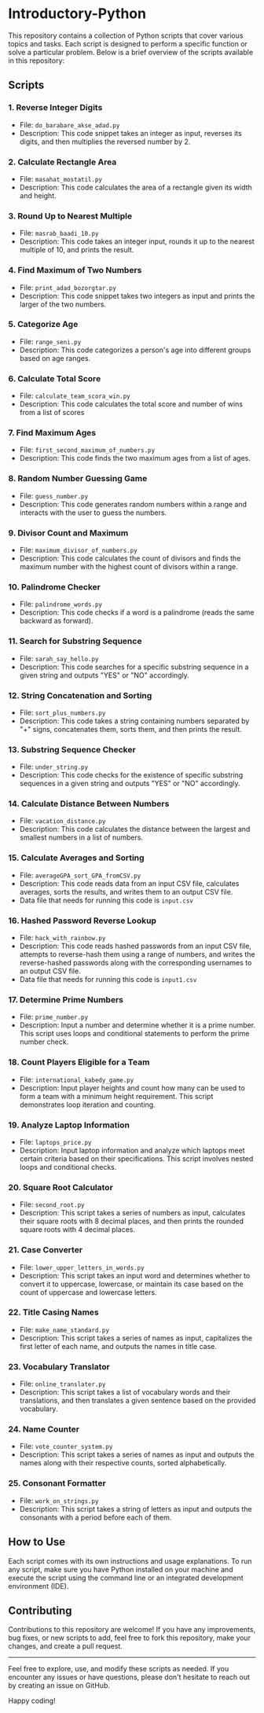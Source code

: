 # Introductory-Python

This repository contains a collection of Python scripts that cover various topics and tasks. Each script is designed to perform a specific function or solve a particular problem. Below is a brief overview of the scripts available in this repository:

## Scripts

### 1. Reverse Integer Digits
- File: `do_barabare_akse_adad.py`
- Description: This code snippet takes an integer as input, reverses its digits, and then multiplies the reversed number by 2.

### 2. Calculate Rectangle Area
- File: `masahat_mostatil.py`
- Description: This code calculates the area of a rectangle given its width and height.

### 3. Round Up to Nearest Multiple
- File: `masrab_baadi_10.py`
- Description: This code takes an integer input, rounds it up to the nearest multiple of 10, and prints the result.

### 4. Find Maximum of Two Numbers
- File: `print_adad_bozorgtar.py`
- Description: This code snippet takes two integers as input and prints the larger of the two numbers.

### 5. Categorize Age
- File: `range_seni.py`
- Description: This code categorizes a person's age into different groups based on age ranges.

### 6. Calculate Total Score
- File: `calculate_team_scora_win.py`
- Description: This code calculates the total score and number of wins from a list of scores

### 7. Find Maximum Ages
- File: `first_second_maximum_of_numbers.py`
- Description: This code finds the two maximum ages from a list of ages.

### 8. Random Number Guessing Game
- File: `guess_number.py`
- Description: This code generates random numbers within a range and interacts with the user to guess the numbers.

### 9. Divisor Count and Maximum
- File: `maximum_divisor_of_numbers.py`
- Description: This code calculates the count of divisors and finds the maximum number with the highest count of divisors within a range.

### 10. Palindrome Checker
- File: `palindrome_words.py`
- Description: This code checks if a word is a palindrome (reads the same backward as forward).

### 11. Search for Substring Sequence
- File: `sarah_say_hello.py`
- Description: This code searches for a specific substring sequence in a given string and outputs "YES" or "NO" accordingly.

### 12. String Concatenation and Sorting
- File: `sort_plus_numbers.py`
- Description: This code takes a string containing numbers separated by "+" signs, concatenates them, sorts them, and then prints the result.

### 13. Substring Sequence Checker
- File: `under_string.py`
- Description: This code checks for the existence of specific substring sequences in a given string and outputs "YES" or "NO" accordingly.

### 14. Calculate Distance Between Numbers
- File: `vacation_distance.py`
- Description: This code calculates the distance between the largest and smallest numbers in a list of numbers.

### 15. Calculate Averages and Sorting
- File: `averageGPA_sort_GPA_fromCSV.py`
- Description: This code reads data from an input CSV file, calculates averages, sorts the results, and writes them to an output CSV file.
- Data file that needs for running this code is `input.csv`

### 16. Hashed Password Reverse Lookup
- File: `hack_with_rainbow.py`
- Description: This code reads hashed passwords from an input CSV file, attempts to reverse-hash them using a range of numbers, and writes the reverse-hashed passwords along with the corresponding usernames to an output CSV file.
- Data file that needs for running this code is `input1.csv`

### 17. Determine Prime Numbers
- File: `prime_number.py`
- Description: Input a number and determine whether it is a prime number. This script uses loops and conditional statements to perform the prime number check.

### 18. Count Players Eligible for a Team
- File: `international_kabedy_game.py`
- Description: Input player heights and count how many can be used to form a team with a minimum height requirement. This script demonstrates loop iteration and counting.

### 19. Analyze Laptop Information
- File: `laptops_price.py`
- Description: Input laptop information and analyze which laptops meet certain criteria based on their specifications. This script involves nested loops and conditional checks.

### 20. Square Root Calculator
- File: `second_root.py`
- Description: This script takes a series of numbers as input, calculates their square roots with 8 decimal places, and then prints the rounded square roots with 4 decimal places.

### 21. Case Converter
- File: `lower_upper_letters_in_words.py`
- Description: This script takes an input word and determines whether to convert it to uppercase, lowercase, or maintain its case based on the count of uppercase and lowercase letters.

### 22. Title Casing Names
- File: `make_name_standard.py`
- Description: This script takes a series of names as input, capitalizes the first letter of each name, and outputs the names in title case.

### 23. Vocabulary Translator
- File: `online_translater.py`
- Description: This script takes a list of vocabulary words and their translations, and then translates a given sentence based on the provided vocabulary.

### 24. Name Counter
- File: `vote_counter_system.py`
- Description: This script takes a series of names as input and outputs the names along with their respective counts, sorted alphabetically.

### 25. Consonant Formatter
- File: `work_on_strings.py`
- Description: This script takes a string of letters as input and outputs the consonants with a period before each of them.

## How to Use

Each script comes with its own instructions and usage explanations. To run any script, make sure you have Python installed on your machine and execute the script using the command line or an integrated development environment (IDE).

## Contributing

Contributions to this repository are welcome! If you have any improvements, bug fixes, or new scripts to add, feel free to fork this repository, make your changes, and create a pull request.

---

Feel free to explore, use, and modify these scripts as needed. If you encounter any issues or have questions, please don't hesitate to reach out by creating an issue on GitHub.

Happy coding!
